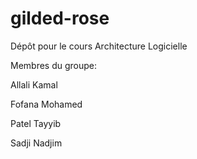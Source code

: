 # gilded-rose
Dépôt pour le cours Architecture Logicielle

Membres du groupe:

 Allali Kamal
 
 Fofana Mohamed
  
 Patel Tayyib
 
 Sadji Nadjim


